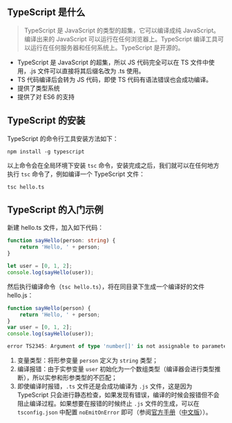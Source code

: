 ## TypeScript 是什么
> TypeScript 是 JavaScript 的类型的超集，它可以编译成纯 JavaScript。编译出来的 JavaScript 可以运行在任何浏览器上。TypeScript 编译工具可以运行在任何服务器和任何系统上。TypeScript 是开源的。

+ TypeScript 是 JavaScript 的超集，所以 JS 代码完全可以在 TS 文件中使用，.js 文件可以直接将其后缀名改为 .ts 使用。 
+ TS 代码编译后会转为 JS 代码，即使 TS 代码有语法错误也会成功编译。
+ 提供了类型系统
+ 提供了对 ES6 的支持

## TypeScript 的安装
TypeScript 的命令行工具安装方法如下：
```
npm install -g typescript
```
以上命令会在全局环境下安装 `tsc` 命令，安装完成之后，我们就可以在任何地方执行 `tsc` 命令了，例如编译一个 TypeScript 文件：
``` 
tsc hello.ts
```

## TypeScript 的入门示例
新建 hello.ts 文件，加入如下代码：
``` typescript
function sayHello(person: string) {
    return 'Hello, ' + person;
}

let user = [0, 1, 2]; 
console.log(sayHello(user));
```
然后执行编译命令（`tsc hello.ts`），将在同目录下生成一个编译好的文件 hello.js：
``` typescript
function sayHello(person) {
    return 'Hello, ' + person;
}
var user = [0, 1, 2];
console.log(sayHello(user));

error TS2345: Argument of type 'number[]' is not assignable to parameter of type 'string'.
```
1. 变量类型：将形参变量 `person` 定义为 `string` 类型；
2. 编译报错：由于实参变量 `user` 初始化为一个数组类型（编译器会进行类型推断），所以实参和形参类型的不匹配；
3. 即使编译时报错，`.ts` 文件还是会成功编译为 `.js` 文件，这是因为 TypeScript 只会进行静态检查，如果发现有错误，编译的时候会报错但不会阻止编译过程。如果想要在报错的时候终止 `.js` 文件的生成，可以在 `tsconfig.json` 中配置 `noEmitOnError` 即可（参阅[官方手册](http://www.typescriptlang.org/docs/handbook/tsconfig-json.html)（[中文版](https://zhongsp.gitbooks.io/typescript-handbook/content/doc/handbook/tsconfig.json.html)））。